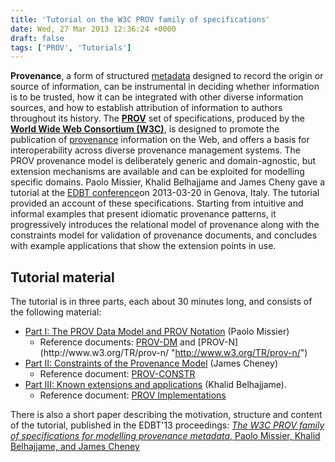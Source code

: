 ```yaml
---
title: 'Tutorial on the W3C PROV family of specifications'
date: Wed, 27 Mar 2013 12:36:24 +0000
draft: false
tags: ['PROV', 'Tutorials']
---
```


**Provenance**, a form of structured [metadata](http://en.wikipedia.org/wiki/Metadata "Metadata") designed to record the origin or source of information, can be instrumental in deciding whether information is to be trusted, how it can be integrated with other diverse information sources, and how to establish attribution of information to authors throughout its history. The [**PROV**](http://www.w3.org/TR/prov-overview/ "PROV overview") set of specifications, produced by the **[World Wide Web Consortium (W3C)](http://www.w3.org "World Wide Web Consortium")**, is designed to promote the publication of [provenance](http://en.wikipedia.org/wiki/Provenance "Provenance") information on the Web, and offers a basis for interoperability across diverse provenance management systems. The PROV provenance model is deliberately generic and domain-agnostic, but extension mechanisms are available and can be exploited for modelling specific domains. Paolo Missier, Khalid Belhajjame and James Cheny gave a tutorial at the [EDBT conference](http://edbticdt2013.disi.unige.it/ "EDBT/ICDT 2013 Joint Conference")on 2013-03-20 in Genova, Italy. The tutorial provided an account of these specifications. Starting from intuitive and informal examples that present idiomatic provenance patterns, it progressively introduces the relational model of provenance along with the constraints model for validation of provenance documents, and concludes with example applications that show the extension points in use.

Tutorial material
-----------------

The tutorial is in three parts, each about 30 minutes long, and consists of the following material:

*   [Part I: The PROV Data Model and PROV Notation](http://edbticdt2013.disi.unige.it/images/downloads/tutorials/edbt-prov-tutorial-part_1.pdf "http://edbticdt2013.disi.unige.it/images/downloads/tutorials/edbt-prov-tutorial-part_1.pdf") (Paolo Missier)
    *   Reference documents: [PROV-DM](http://www.w3.org/TR/prov-dm/ "http://www.w3.org/TR/prov-dm/") and [PROV-N](http://www.w3.org/TR/prov-n/ "http://www.w3.org/TR/prov-n/")
*   [Part II: Constraints of the Provenance Model](http://edbticdt2013.disi.unige.it/images/downloads/tutorials/edbt-prov-tutorial-part_2.pdf "http://edbticdt2013.disi.unige.it/images/downloads/tutorials/edbt-prov-tutorial-part_2.pdf") (James Cheney)
    *   Reference document: [PROV-CONSTR](http://www.w3.org/TR/prov-constraints "http://www.w3.org/TR/prov-constraints")
*   [Part III: Known extensions and applications](http://edbticdt2013.disi.unige.it/images/downloads/tutorials/edbt-prov-tutorial-part_3.pdf "http://edbticdt2013.disi.unige.it/images/downloads/tutorials/edbt-prov-tutorial-part_3.pdf") (Khalid Belhajjame).
    *   Reference document: [PROV Implementations](http://www.w3.org/TR/prov-implementations/ "http://www.w3.org/TR/prov-implementations/")

There is also a short paper describing the motivation, structure and content of the tutorial, published in the EDBT'13 proceedings: [_The W3C PROV family of specifications for modelling provenance metadata_, Paolo Missier, Khalid Belhajjame, and James Cheney](http://www.edbt.org/Proceedings/2013-Genova/papers/edbt/a80-missier.pdf "http://www.edbt.org/Proceedings/2013-Genova/papers/edbt/a80-missier.pdf")